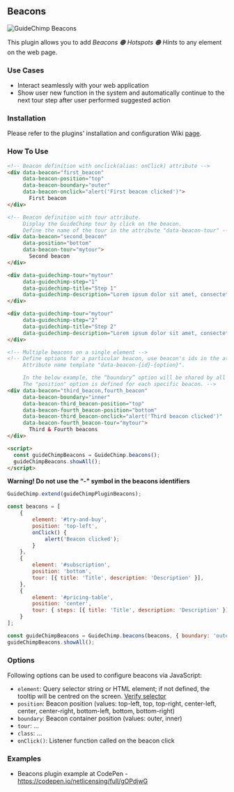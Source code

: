 ## Beacons

<img src="https://github.com/Labs64/GuideChimp/blob/master/plugins/beacons/guidechimp-beacons.gif" alt="GuideChimp Beacons"/>

This plugin allows you to add *Beacons 🟠 Hotspots 🟠 Hints* to any element on the web page.

### Use Cases

- Interact seamlessly with your web application
- Show user new function in the system and automatically continue to the next tour step after user performed suggested action

### Installation

Please refer to the plugins' installation and configuration Wiki [page](https://github.com/Labs64/GuideChimp/wiki/Configure#plugins).

### How To Use

```html
<!-- Beacon definition with onclick(alias: onClick) attribute -->
<div data-beacon="first_beacon"
     data-beacon-position="top"
     data-beacon-boundary="outer"
     data-beacon-onclick="alert('First beacon clicked')">
       First beacon
</div>

<!-- Beacon definition with tour attribute.
     Display the GuideChimp tour by click on the beacon.
     Define the name of the tour in the attribute "data-beacon-tour" -->
<div data-beacon="second_beacon"
     data-position="bottom"
     data-beacon-tour="mytour">
       Second beacon
</div>

<div data-guidechimp-tour="mytour"
     data-guidechimp-step="1"
     data-guidechimp-title="Step 1"
     data-guidechimp-description="Lorem ipsum dolor sit amet, consectetur adipiscing elit.">
</div>

<div data-guidechimp-tour="mytour"
     data-guidechimp-step="2"
     data-guidechimp-title="Step 2"
     data-guidechimp-description="Lorem ipsum dolor sit amet, consectetur adipiscing elit.">
</div>

<!-- Multiple beacons on a single element -->
<!-- Define options for a particular beacon, use beacon's ids in the attribute names.
     Attribute name template "data-beacon-{id}-{option}".

     In the below example, the “boundary” option will be shared by all definitions of beacons
     The "position" option is defined for each specific beacon. -->
<div data-beacon="third_beacon,fourth_beacon"
     data-beacon-boundary="inner"
     data-beacon-third_beacon-position="top"
     data-beacon-fourth_beacon-position="bottom"
     data-beacon-third_beacon-onclick="alert('Third beacon clicked')"
     data-beacon-fourth_beacon-tour="mytour">
       Third & Fourth beacons
</div>

<script>
  const guideChimpBeacons = GuideChimp.beacons();
  guideChimpBeacons.showAll();
</script>
```
**Warning! Do not use the “-" symbol in the beacons identifiers**

```javascript
GuideChimp.extend(guideChimpPluginBeacons);

const beacons = [
    {
        element: '#try-and-buy',
        position: 'top-left',
        onClick() {
            alert('Beacon clicked');
        }
    },
    {
        element: '#subscription',
        position: 'bottom',
        tour: [{ title: 'Title', description: 'Description' }],
    },
    {
        element: '#pricing-table',
        position: 'center',
        tour: { steps: [{ title: 'Title', description: 'Description' }], options: { position: 'left' } },
    }
];

const guideChimpBeacons = GuideChimp.beacons(beacons, { boundary: 'outer' });
guideChimpBeacons.showAll();
```

### Options

Following options can be used to configure beacons via JavaScript:

* `element`: Query selector string or HTML element; if not defined, the tooltip will be centred on the screen. [Verify selector](https://gist.github.com/r-brown/e0d4fde1e14e792b4ec155b0f6f06e7a)
* `position`: Beacon position (values: top-left, top, top-right, center-left, center, center-right, bottom-left, bottom, bottom-right)
* `boundary`: Beacon container position (values: outer, inner)
* `tour`: ...
* `class`: ...
* `onClick()`: Listener function called on the beacon click

### Examples

* Beacons plugin example at CodePen - https://codepen.io/netlicensing/full/gOPdjwG
